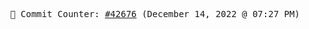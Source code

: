 <p align="center">
    <samp>
        📮 Commit Counter: <a href="https://github.com/Javascript-void0/Javascript-void0/commits/main">#42676</a> (December 14, 2022 @ 07:27 PM)
    </samp>
</p>